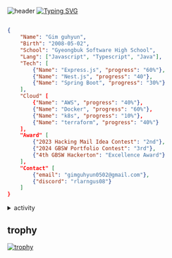 ![header](https://capsule-render.vercel.app/api?type=waving&color=6994CDEE&text=&animation=twinkling&height=80)
[![Typing SVG](https://readme-typing-svg.demolab.com?font=Alkatra&weight=500&size=45&duration=3500&pause=3&color=6994CDEE&center=false&vCenter=false&multiline=true&repeat=true&width=1000&height=100&lines=Welcome+to+guhyun's+GitHub!👋)](https://git.io/typing-svg)
 
## 
```json
{
    "Name": "Gim guhyun",
    "Birth": "2008-05-02",
    "School": "Gyeongbuk Software High School",
    "Lang": ["Javascript", "Typescript", "Java"],
    "Tech": [
        {"Name": "Express.js", "progress": "60%"},
        {"Name": "Nest.js", "progress": "40"},
        {"Name": "Spring Boot", "progress": "30%"}
    ],
    "Cloud" [
        {"Name": "AWS", "progress": "40%"},
        {"Name": "Docker", "progress": "60%"},
        {"Name": "k8s", "progress": "10%"},
        {"Name": "terraform", "progress": "40%"}
    ],
    "Award" [
        {"2023 Hacking Mail Idea Contest": "2nd"},
        {"2024 GBSW Portfolio Contest": "3rd"},
        {"4th GBSW Hackerton": "Excellence Award"}
    ],
    "Contact" [
        {"email": "gimguhyun0502@gmail.com"},
        {"discord": "rlarngus08"}
    ]
}
```

<details>
<summary>activity</summary>
```json
{
    "activiry" [
        {"2023 대구대학교 정보보호영재교육원 참여"},
        {"2023 대구대학교 해킹메일 아이디어 경진대회 참여"},
        {"2023 대구대학교 정보보안 경진대회 참여"},
        {"2024 대구대학교 정보보호영재교육원 입학"},
        {"2024 해커그라운드 해커톤 참여"},
        {"2023 대구대학교 해킹메일 아이디어 경진대회 참여"},
        {"2024 경소고 포트폴리오 대회 참여"},
        {"2024 경소고 SWgo 해커톤 참여"},
    ]
}
```
</details>

## trophy

[![trophy](https://github-profile-trophy.vercel.app/?username=kgh852)]()

